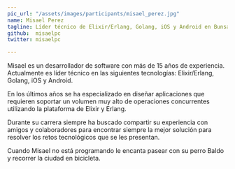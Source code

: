```yaml
---
pic_url: "/assets/images/participants/misael_perez.jpg"
name: Misael Perez
tagline: Líder técnico de Elixir/Erlang, Golang, iOS y Android en Bunsan.
github:  misaelpc
twitter: misaelpc

---
```


Misael es un desarrollador de software con más de 15 años de experiencia. Actualmente es líder técnico en las siguientes tecnologías: Elixir/Erlang, Golang, iOS y Android. 

En los últimos años se ha especializado en diseñar aplicaciones que requieren soportar un volumen muy alto de operaciones concurrentes utilizando la plataforma de Elixir y Erlang. 

Durante su carrera siempre ha buscado compartir su experiencia con amigos y colaboradores para encontrar siempre la mejor solución para resolver los retos tecnológicos que se les presentan.

Cuando Misael no está programando le encanta pasear con su perro Baldo y recorrer la ciudad en bicicleta.


